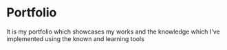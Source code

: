 # Portfolio
It is my portfolio which showcases my works and the knowledge which I've implemented using the known and learning tools
